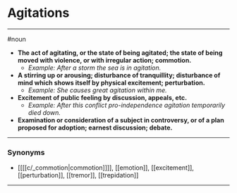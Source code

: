 # Agitations
---
#noun
- **The act of agitating, or the state of being agitated; the state of being moved with violence, or with irregular action; commotion.**
	- _Example: After a storm the sea is in agitation._
- **A stirring up or arousing; disturbance of tranquillity; disturbance of mind which shows itself by physical excitement; perturbation.**
	- _Example: She causes great agitation within me._
- **Excitement of public feeling by discussion, appeals, etc.**
	- _Example: After this conflict pro-independence agitation temporarily died down._
- **Examination or consideration of a subject in controversy, or of a plan proposed for adoption; earnest discussion; debate.**
---
### Synonyms
- [[[[c/_commotion|commotion]]]], [[emotion]], [[excitement]], [[perturbation]], [[tremor]], [[trepidation]]
---
